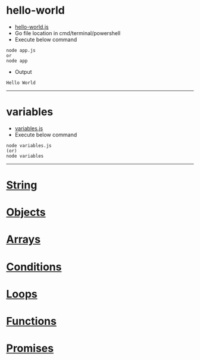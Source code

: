 # hello-world
* [hello-world.js](hello-world.js)
* Go file location in cmd/terminal/powershell
* Execute below command
```
node app.js
or
node app
```
* Output
```
Hello World
```
------
# variables
* [variables.js](variables.js)
* Execute below command
```
node variables.js
(or)
node variables
```
------
# [String](strings.js)
# [Objects](objects.js)
# [Arrays](arrays.js)
# [Conditions](conditions.js)
# [Loops](loops.js)
# [Functions](functions.js)
# [Promises](promises.js)